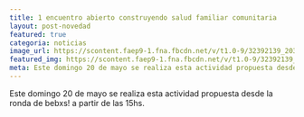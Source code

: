 ```yaml
---
title: 1 encuentro abierto construyendo salud familiar comunitaria
layout: post-novedad
featured: true
categoria: noticias
image_url: https://scontent.faep9-1.fna.fbcdn.net/v/t1.0-9/32392139_2035178130079093_3926491262718312448_n.jpg?_nc_cat=0&oh=ee529ca030a9692a501f3601dd96404c&oe=5B8B0D90
featured_img: https://scontent.faep9-1.fna.fbcdn.net/v/t1.0-9/32392139_2035178130079093_3926491262718312448_n.jpg?_nc_cat=0&oh=ee529ca030a9692a501f3601dd96404c&oe=5B8B0D90
meta: Este domingo 20 de mayo se realiza esta actividad propuesta desde la ronda de bebxs! a partir de las 15hs.
---
```


 Este domingo 20 de mayo se realiza esta actividad propuesta desde la ronda de bebxs! a partir de las 15hs.

<img src="https://scontent.faep9-1.fna.fbcdn.net/v/t1.0-9/32392139_2035178130079093_3926491262718312448_n.jpg?_nc_cat=0&oh=ee529ca030a9692a501f3601dd96404c&oe=5B8B0D90" alt="">

